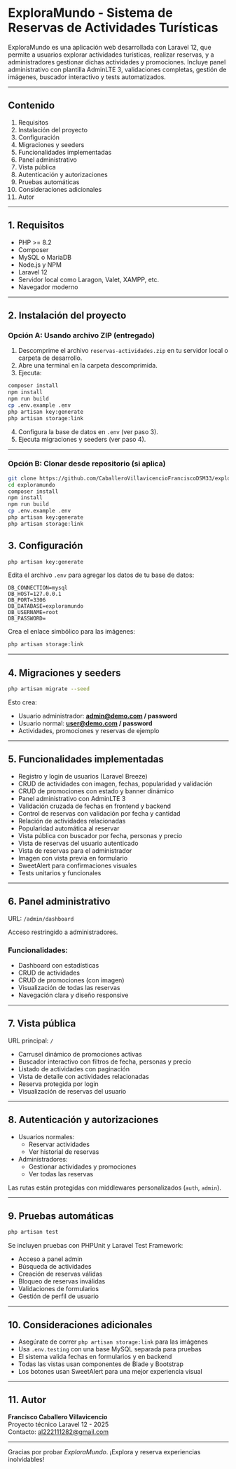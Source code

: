 
# ExploraMundo - Sistema de Reservas de Actividades Turísticas

ExploraMundo es una aplicación web desarrollada con Laravel 12, que permite a usuarios explorar actividades turísticas, realizar reservas, y a administradores gestionar dichas actividades y promociones. Incluye panel administrativo con plantilla AdminLTE 3, validaciones completas, gestión de imágenes, buscador interactivo y tests automatizados.

---

## Contenido

1. Requisitos
2. Instalación del proyecto
3. Configuración
4. Migraciones y seeders
5. Funcionalidades implementadas
6. Panel administrativo
7. Vista pública
8. Autenticación y autorizaciones
9. Pruebas automáticas
10. Consideraciones adicionales
11. Autor

---

## 1. Requisitos

- PHP >= 8.2
- Composer
- MySQL o MariaDB
- Node.js y NPM
- Laravel 12
- Servidor local como Laragon, Valet, XAMPP, etc.
- Navegador moderno

---

## 2. Instalación del proyecto

### Opción A: Usando archivo ZIP (entregado)

1. Descomprime el archivo `reservas-actividades.zip` en tu servidor local o carpeta de desarrollo.
2. Abre una terminal en la carpeta descomprimida.
3. Ejecuta:

```bash
composer install
npm install
npm run build
cp .env.example .env
php artisan key:generate
php artisan storage:link
```

4. Configura la base de datos en `.env` (ver paso 3).
5. Ejecuta migraciones y seeders (ver paso 4).

---

### Opción B: Clonar desde repositorio (si aplica)

```bash
git clone https://github.com/CaballeroVillavicencioFranciscoDSM33/exploramundo.git
cd exploramundo
composer install
npm install
npm run build
cp .env.example .env
php artisan key:generate
php artisan storage:link
```

## 3. Configuración

```bash
php artisan key:generate
```

Edita el archivo `.env` para agregar los datos de tu base de datos:

```
DB_CONNECTION=mysql
DB_HOST=127.0.0.1
DB_PORT=3306
DB_DATABASE=exploramundo
DB_USERNAME=root
DB_PASSWORD=
```

Crea el enlace simbólico para las imágenes:

```bash
php artisan storage:link
```

---

## 4. Migraciones y seeders

```bash
php artisan migrate --seed
```

Esto crea:

- Usuario administrador: **admin@demo.com / password**
- Usuario normal: **user@demo.com / password**
- Actividades, promociones y reservas de ejemplo

---

## 5. Funcionalidades implementadas

- Registro y login de usuarios (Laravel Breeze)
- CRUD de actividades con imagen, fechas, popularidad y validación
- CRUD de promociones con estado y banner dinámico
- Panel administrativo con AdminLTE 3
- Validación cruzada de fechas en frontend y backend
- Control de reservas con validación por fecha y cantidad
- Relación de actividades relacionadas
- Popularidad automática al reservar
- Vista pública con buscador por fecha, personas y precio
- Vista de reservas del usuario autenticado
- Vista de reservas para el administrador
- Imagen con vista previa en formulario
- SweetAlert para confirmaciones visuales
- Tests unitarios y funcionales

---

## 6. Panel administrativo

URL: `/admin/dashboard`

Acceso restringido a administradores.

### Funcionalidades:

- Dashboard con estadísticas
- CRUD de actividades
- CRUD de promociones (con imagen)
- Visualización de todas las reservas
- Navegación clara y diseño responsive

---

## 7. Vista pública

URL principal: `/`

- Carrusel dinámico de promociones activas
- Buscador interactivo con filtros de fecha, personas y precio
- Listado de actividades con paginación
- Vista de detalle con actividades relacionadas
- Reserva protegida por login
- Visualización de reservas del usuario

---

## 8. Autenticación y autorizaciones

- Usuarios normales:
  - Reservar actividades
  - Ver historial de reservas
- Administradores:
  - Gestionar actividades y promociones
  - Ver todas las reservas

Las rutas están protegidas con middlewares personalizados (`auth`, `admin`).

---

## 9. Pruebas automáticas

```bash
php artisan test
```

Se incluyen pruebas con PHPUnit y Laravel Test Framework:

- Acceso a panel admin
- Búsqueda de actividades
- Creación de reservas válidas
- Bloqueo de reservas inválidas
- Validaciones de formularios
- Gestión de perfil de usuario

---

## 10. Consideraciones adicionales

- Asegúrate de correr `php artisan storage:link` para las imágenes
- Usa `.env.testing` con una base MySQL separada para pruebas
- El sistema valida fechas en formularios y en backend
- Todas las vistas usan componentes de Blade y Bootstrap
- Los botones usan SweetAlert para una mejor experiencia visual

---

## 11. Autor

**Francisco Caballero Villavicencio**  
Proyecto técnico Laravel 12 - 2025  
Contacto: al222111282@gmail.com

---

Gracias por probar *ExploraMundo*. ¡Explora y reserva experiencias inolvidables!

